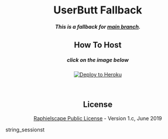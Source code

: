 <h1 align="center">UserButt Fallback</h1>
<h5 align="center">This is a fallback for <a href="https://github.com/keselekpermen69/userbutt/tree/sql-extended">main branch</a>.
<h2 align="center">How To Host</h2>
<h5 align="center">click on the image below</h5>
<p align="center"><a href="https://heroku.com/deploy?template=https://github.com/keselekpermen69/userbutt/tree/fallback"> <img src="https://camo.githubusercontent.com/83b0e95b38892b49184e07ad572c94c8038323fb/68747470733a2f2f7777772e6865726f6b7563646e2e636f6d2f6465706c6f792f627574746f6e2e737667" alt="Deploy to Heroku" /></a></p>
<p align="center">&nbsp;</p>
<h2 align="center">License</h2>
<p align="center"><a href="https://github.com/keselekpermen69/UserButt/blob/sql-extended/LICENSE">Raphielscape Public License</a> - Version 1.c, June 2019</p>
string_sessionst
